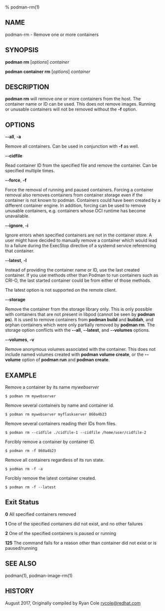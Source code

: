 % podman-rm(1)

## NAME
podman\-rm - Remove one or more containers

## SYNOPSIS
**podman rm** [*options*] *container*

**podman container rm** [*options*] *container*

## DESCRIPTION
**podman rm** will remove one or more containers from the host.  The container name or ID can be used.  This does not remove images.
Running or unusable containers will not be removed without the **-f** option.

## OPTIONS

**--all**, **-a**

Remove all containers.  Can be used in conjunction with **-f** as well.

**--cidfile**

Read container ID from the specified file and remove the container.  Can be specified multiple times.

**--force**, **-f**

Force the removal of running and paused containers. Forcing a container removal also
removes containers from container storage even if the container is not known to podman.
Containers could have been created by a different container engine.
In addition, forcing can be used to remove unusable containers, e.g. containers
whose OCI runtime has become unavailable.

**--ignore**, **-i**

Ignore errors when specified containers are not in the container store.  A user
might have decided to manually remove a container which would lead to a failure
during the ExecStop directive of a systemd service referencing that container.

**--latest**, **-l**

Instead of providing the container name or ID, use the last created container. If you use methods other than Podman
to run containers such as CRI-O, the last started container could be from either of those methods.

The latest option is not supported on the remote client.

**--storage**

Remove the container from the storage library only.
This is only possible with containers that are not present in libpod (cannot be seen by **podman ps**).
It is used to remove containers from **podman build** and **buildah**, and orphan containers which were only partially removed by **podman rm**.
The storage option conflicts with the **--all**, **--latest**, and **--volumes** options.

**--volumes**, **-v**

Remove anonymous volumes associated with the container. This does not include named volumes
created with **podman volume create**, or the **--volume** option of **podman run** and **podman create**.

## EXAMPLE
Remove a container by its name *mywebserver*
```
$ podman rm mywebserver
```

Remove several containers by name and container id.
```
$ podman rm mywebserver myflaskserver 860a4b23
```

Remove several containers reading their IDs from files.
```
$ podman rm --cidfile ./cidfile-1 --cidfile /home/user/cidfile-2
```

Forcibly remove a container by container ID.
```
$ podman rm -f 860a4b23
```

Remove all containers regardless of its run state.
```
$ podman rm -f -a
```

Forcibly remove the latest container created.
```
$ podman rm -f --latest
```

## Exit Status
  **0**   All specified containers removed

  **1**   One of the specified containers did not exist, and no other failures

  **2**   One of the specified containers is paused or running

  **125** The command fails for a reason other than container did not exist or is paused/running

## SEE ALSO
podman(1), podman-image-rm(1)

## HISTORY
August 2017, Originally compiled by Ryan Cole <rycole@redhat.com>
